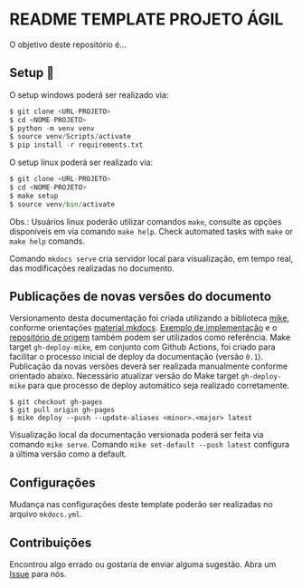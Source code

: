 README TEMPLATE PROJETO ÁGIL
===

O objetivo deste repositório é...

## Setup :open_book:

O setup windows poderá ser realizado via:

```Python
$ git clone <URL-PROJETO>
$ cd <NOME-PROJETO>  
$ python -m venv venv
$ source venv/Scripts/activate
$ pip install -r requirements.txt
```

O setup linux poderá ser realizado via:

```Python
$ git clone <URL-PROJETO>
$ cd <NOME-PROJETO>  
$ make setup
$ source venv/bin/activate
```

Obs.: Usuários linux poderão utilizar comandos `make`, consulte as opções disponíveis em via comando `make help`.
Check automated tasks with `make` or `make help` comands.

Comando `mkdocs serve` cria servidor local para visualização, em tempo real, das modificações realizadas no documento.

## Publicações de novas versões do documento

Versionamento desta documentação foi criada utilizando a biblioteca [mike](https://github.com/jimporter/mike), conforme orientações [material mkdocs](https://squidfunk.github.io/mkdocs-material/setup/setting-up-versioning/?h=version#versioning). 
[Exemplo de implementação](https://squidfunk.github.io/mkdocs-material-example-versioning/0.3/) e o [repositório de origem](https://github.com/squidfunk/mkdocs-material-example-versioning) também podem ser utilizados como referência.
Make target `gh-deploy-mike`, em conjunto com Github Actions, foi criado para facilitar o processo inicial de deploy da documentação (versão `0.1`).
Publicação da novas versões deverá ser realizada manualmente conforme orientado abaixo. 
Necessário atualizar versão do Make target `gh-deploy-mike` para que processo de deploy automático seja realizado corretamente.

```
$ git checkout gh-pages
$ git pull origin gh-pages
$ mike deploy --push --update-aliases <minor>.<major> latest
```

Visualização local da documentação versionada poderá ser feita via comando `mike serve`. Comando `mike set-default --push latest` configura a última versão como a default.

## Configurações

Mudança nas configurações deste template poderão ser realizadas no arquivo `mkdocs.yml`.

## Contribuições

Encontrou algo errado ou gostaria de enviar alguma sugestão. 
Abra um [Issue]() para nós.